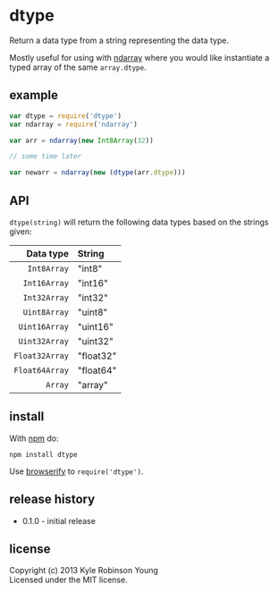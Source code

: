 # dtype

Return a data type from a string representing the data type.

Mostly useful for using with [ndarray](https://github.com/mikolalysenko/ndarray)
where you would like instantiate a typed array of the same `array.dtype`.

## example

```js
var dtype = require('dtype')
var ndarray = require('ndarray')

var arr = ndarray(new Int8Array(32))

// some time later

var newarr = ndarray(new (dtype(arr.dtype)))
```

## API
`dtype(string)` will return the following data types based on the strings given:

Data type | String
--------: | :-----
`Int8Array` | "int8"
`Int16Array` | "int16"
`Int32Array` | "int32"
`Uint8Array` | "uint8"
`Uint16Array` | "uint16"
`Uint32Array` | "uint32"
`Float32Array` | "float32"
`Float64Array` | "float64"
`Array` | "array"

## install

With [npm](https://npmjs.org) do:

```
npm install dtype
```

Use [browserify](http://browserify.org) to `require('dtype')`.

## release history
* 0.1.0 - initial release

## license
Copyright (c) 2013 Kyle Robinson Young<br/>
Licensed under the MIT license.
